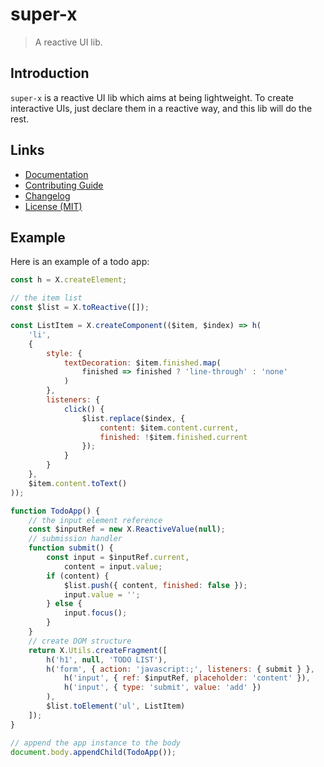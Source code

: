 # super-x

> A reactive UI lib.

## Introduction

`super-x` is a reactive UI lib which aims at being lightweight. To create interactive UIs, just declare them in a reactive way, and this lib will do the rest.

## Links

- [Documentation](https://github.com/huang2002/super-x/wiki)
- [Contributing Guide](./CONTRIBUTING.md)
- [Changelog](./CHANGELOG.md)
- [License (MIT)](./LICENSE)

## Example

Here is an example of a todo app:

```js
const h = X.createElement;

// the item list
const $list = X.toReactive([]);

const ListItem = X.createComponent(($item, $index) => h(
    'li',
    {
        style: {
            textDecoration: $item.finished.map(
                finished => finished ? 'line-through' : 'none'
            )
        },
        listeners: {
            click() {
                $list.replace($index, {
                    content: $item.content.current,
                    finished: !$item.finished.current
                });
            }
        }
    },
    $item.content.toText()
));

function TodoApp() {
    // the input element reference
    const $inputRef = new X.ReactiveValue(null);
    // submission handler
    function submit() {
        const input = $inputRef.current,
            content = input.value;
        if (content) {
            $list.push({ content, finished: false });
            input.value = '';
        } else {
            input.focus();
        }
    }
    // create DOM structure
    return X.Utils.createFragment([
        h('h1', null, 'TODO LIST'),
        h('form', { action: 'javascript:;', listeners: { submit } },
            h('input', { ref: $inputRef, placeholder: 'content' }),
            h('input', { type: 'submit', value: 'add' })
        ),
        $list.toElement('ul', ListItem)
    ]);
}

// append the app instance to the body
document.body.appendChild(TodoApp());
```

